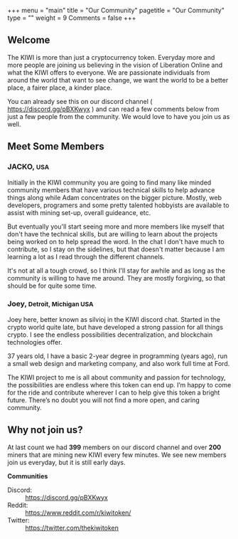 +++
menu = "main"
title = "Our Community"
pagetitle = "Our Community"
type = ""
weight = 9
Comments = false
+++

<div class="row section featured topspace">
  <h2 class="section-title"><span>Welcome</span></h2>
  <p class="lead text-center text-muted">The KIWI is more than just a cryptocurrency token. Everyday more and more people are joining us believing in the vision of Liberation Online and what the KIWI offers to everyone. We are passionate individuals from around the world that want to see change, we want the world to be a better place, a fairer place, a kinder place.</p>
  <p class="lead text-center text-muted">You can already see this on our discord channel ( <a href="https://discord.gg/pBXKwyx">https://discord.gg/pBXKwyx</a> ) and can read a few comments below from just a few people from the community. We would love to have you join us as well.</p>
</div>

<div class="row section featured topspace">
    <h2 class="section-title"><span>Meet Some Members</span></h2>
    <div class="row">
      <div class="col-sm-6 col-md-6">
        <h3 class="text-center">JACKO, <small>USA</small></h3>
        <p>Initially in the KIWI community you are going to find many like minded community members that have various technical skills to help advance things along while Adam concentrates on the bigger picture.  Mostly,  web developers, programers and some pretty talented hobbyists are available to assist with mining set-up, overall guideance, etc.</p>
        <p>But eventually you'll start seeing more and more members like myself that don't have the technical skills, but are willing to learn about the projects being worked on to help spread the word.  In the chat I don't have much to contribute, so I stay on the sidelines, but that doesn't matter because I am learning a lot as I read through the different channels.</p>
        <p>It's not at all a tough crowd, so I think I'll stay for awhile and as long as the community is willing to have me around.  They are mostly forgiving, so that should be for quite some time.</p>
      </div>
      <div class="col-sm-6 col-md-6">
        <h3 class="text-center">Joey, <small>Detroit, Michigan USA</small></h3>
        <p>Joey here, better known as silvioj in the KIWI discord chat. Started in the crypto world quite late, but have developed a strong passion for all things crypto. I see the endless possibilities decentralization, and blockchain technologies offer.</p>
        <p>37 years old, I have a basic 2-year degree in programming (years ago), run a small web design and marketing company, and also work full time at Ford.</p>
        <p>The KIWI project to me is all about community and passion for technology, the possibilities are endless where this token can end up. I’m happy to come for the ride and contribute wherever I can to help give this token a bright future. There’s no doubt you will not find a more open, and caring community.</p>
      </div>
    </div>
</div>

<div class="row section featured topspace">
    <h2 class="section-title"><span>Why not join us?</span></h2>
    <div class="col-lg-8">
      <p>At last count we had <strong>399</strong> members on our discord channel and over <strong>200</strong> miners that are mining new KIWI every few minutes. We see new members join us everyday, but it is still early days.</p>
    </div>
    <div class="col-lg-4">
      <div class="panel panel-cta">
          <div class="panel-body-small">
              <div class="col-lg-12">
                  <p class="text-center"><strong>Communities</strong></p>
                    <dl>
                      <dt>Discord:</dt><dd><a href="https://discord.gg/pBXKwyx">https://discord.gg/pBXKwyx</a></dd>
                      <dt>Reddit:</dt><dd><a href="https://www.reddit.com/r/kiwitoken/">https://www.reddit.com/r/kiwitoken/</a></dd>
                      <dt>Twitter:</dt><dd><a href="https://twitter.com/thekiwitoken">https://twitter.com/thekiwitoken</a></dd>
                    </dl>
              </div>
          </div>
      </div>
    </div>
</div>
